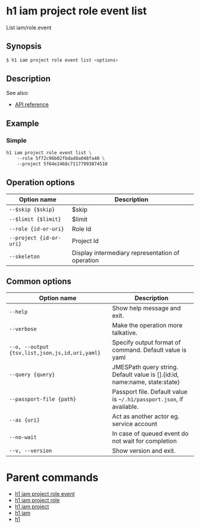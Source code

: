 
# h1 iam project role event list

List iam/role.event

## Synopsis

```bash
$ h1 iam project role event list <options>
```

## Description

See also:

* [API reference](https://api.hyperone.com/v2/docs#operation/iam_project_role_event_list)

## Example


### Simple

```bash
h1 iam project role event list \ 
	--role 5f72c96b02fbdad8a048fa40 \ 
	--project 5f64e2468c71177993874510
```

## Operation options

| Option name                 | Description                                      |
| --------------------------- | ------------------------------------------------ |
| ```--$skip {$skip}```       | $skip                                            |
| ```--$limit {$limit}```     | $limit                                           |
| ```--role {id-or-uri}```    | Role Id                                          |
| ```--project {id-or-uri}``` | Project Id                                       |
| ```--skeleton```            | Display intermediary representation of operation |

## Common options

| Option name                                        | Description                                                                   |
| -------------------------------------------------- | ----------------------------------------------------------------------------- |
| ```--help```                                       | Show help message and exit.                                                   |
| ```--verbose```                                    | Make the operation more talkative.                                            |
| ```--o, --output {tsv,list,json,js,id,uri,yaml}``` | Specify output format of command. Default value is yaml                       |
| ```--query {query}```                              | JMESPath query string. Default value is [].\{id:id, name:name, state:state\}  |
| ```--passport-file {path}```                       | Passport file. Default value is ```~/.h1/passport.json```, if available.      |
| ```--as {uri}```                                   | Act as another actor eg. service account                                      |
| ```--no-wait```                                    | In case of queued event do not wait for completion                            |
| ```--v, --version```                               | Show version and exit.                                                        |

# Parent commands

* [h1 iam project role event](./../README.md)
* [h1 iam project role](./../../README.md)
* [h1 iam project](./../../../README.md)
* [h1 iam](./../../../../README.md)
* [h1](./../../../../../README.md)
